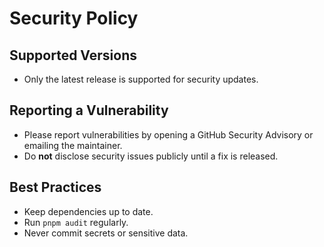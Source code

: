 # Security Policy

## Supported Versions

- Only the latest release is supported for security updates.

## Reporting a Vulnerability

- Please report vulnerabilities by opening a GitHub Security Advisory or emailing the maintainer.
- Do **not** disclose security issues publicly until a fix is released.

## Best Practices

- Keep dependencies up to date.
- Run `pnpm audit` regularly.
- Never commit secrets or sensitive data.
